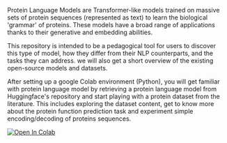 
Protein Language Models are Transformer-like models trained on massive sets of protein sequences (represented as text) to learn the biological 'grammar' of proteins. These models have a broad range of applications thanks to their generative and embedding abilities.

This repository is intended to be a pedagogical tool for users to discover this type of model, how they differ from their NLP counterparts, and the tasks they can address. we will also get a short overview of the existing open-source models and datasets.

After setting up a google Colab environment (Python), you will get familiar with protein language model by retrieving a protein language model from Huggingface's repository and start playing with a protein dataset from the literature. This includes exploring the dataset content, get to know more about the protein function prediction task and experiment simple encoding/decoding of proteins sequences.

<a target="_blank" href="https://colab.research.google.com/github/EtienneGof/plm_intro/blob/main/playin_with_protein.ipynb">
  <img src="https://colab.research.google.com/assets/colab-badge.svg" alt="Open In Colab"/>
</a>

